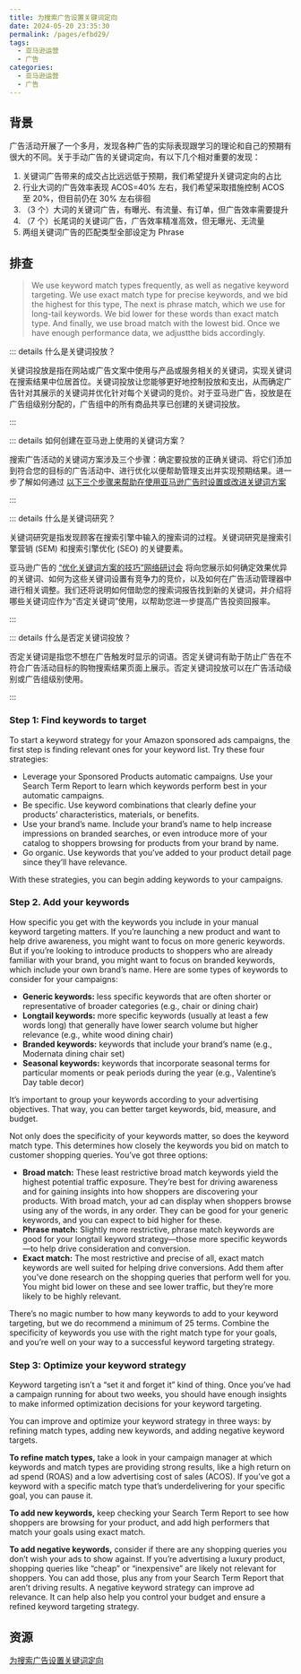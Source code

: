 ```yaml
---
title: 为搜索广告设置关键词定向
date: 2024-05-20 23:35:30
permalink: /pages/efbd29/
tags:
  - 亚马逊运营
  - 广告
categories:
  - 亚马逊运营
  - 广告
---
```


## 背景

广告活动开展了一个多月，发现各种广告的实际表现跟学习的理论和自己的预期有很大的不同。关于手动广告的关键词定向，有以下几个相对重要的发现：

1. 关键词广告带来的成交占比远远低于预期，我们希望提升关键词定向的占比
2. 行业大词的广告效率表现 ACOS=40% 左右，我们希望采取措施控制 ACOS 至 20%，但目前仍在 30% 左右徘徊
3. （3 个）大词的关键词广告，有曝光、有流量、有订单，但广告效率需要提升
4. （7 个）长尾词的关键词广告，广告效率精准高效，但无曝光、无流量
5. 两组关键词广告的匹配类型全部设定为 Phrase

## 排查

> We use keyword match types frequently, as well as negative keyword targeting. We use exact match type for precise keywords, and we bid the highest for this type, The next is phrase match, which we use for long-tail keywords. We bid lower for these words than exact match type. And finally, we use broad match with the lowest bid. Once we have enough performance data, we adjustthe bids accordingly.

::: details 什么是关键词投放？

关键词投放是指在网站或广告文案中使用与产品或服务相关的关键词，实现关键词在搜索结果中位居首位。关键词投放让您能够更好地控制投放和支出，从而确定广告针对其展示的关键词并优化针对每个关键词的竞价。对于亚马逊广告，投放是在广告组级别分配的，广告组中的所有商品共享已创建的关键词投放。

:::

::: details 如何创建在亚马逊上使用的关键词方案？

搜索广告活动的关键词方案涉及三个步骤：确定要投放的正确关键词、将它们添加到符合您的目标的广告活动中、进行优化以便帮助管理支出并实现预期结果。进一步了解如何通过 [以下三个步骤来帮助在使用亚马逊广告时设置或改进关键词方案](https://advertising.amazon.com/blog/how-to-start-and-improve-your-keyword-strategy)

:::

::: details 什么是关键词研究？

关键词研究是指发现顾客在搜索引擎中输入的搜索词的过程。关键词研究是搜索引擎营销 (SEM) 和搜索引擎优化 (SEO) 的关键要素。

亚马逊广告的 [“优化关键词方案的技巧”网络研讨会](https://advertising.amazon.com/library/webinars/optimizing-keyword-strategy) 将向您展示如何确定效果优异的关键词、如何为这些关键词设置有竞争力的竞价，以及如何在广告活动管理器中进行相关调整。我们还将说明如何借助您的搜索词报告找到新的关键词，并介绍将哪些关键词应作为“否定关键词”使用，以帮助您进一步提高广告投资回报率。

:::

::: details 什么是否定关键词投放？

否定关键词是指您不想在广告触发时显示的词语。否定关键词有助于防止广告在不符合广告活动目标的购物搜索结果页面上展示。否定关键词投放可以在广告活动级别或广告组级别使用。

:::

### Step 1: Find keywords to target

To start a keyword strategy for your Amazon sponsored ads campaigns, the first step is finding relevant ones for your keyword list. Try these four strategies:

- Leverage your Sponsored Products automatic campaigns. Use your Search Term Report to learn which keywords perform best in your automatic campaigns.
- Be specific. Use keyword combinations that clearly define your products’ characteristics, materials, or benefits.
- Use your brand’s name. Include your brand’s name to help increase impressions on branded searches, or even introduce more of your catalog to shoppers browsing for products from your brand by name.
- Go organic. Use keywords that you’ve added to your product detail page since they’ll have relevance.

With these strategies, you can begin adding keywords to your campaigns.

### Step 2. Add your keywords

How specific you get with the keywords you include in your manual keyword targeting matters. If you’re launching a new product and want to help drive awareness, you might want to focus on more generic keywords. But if you’re looking to introduce products to shoppers who are already familiar with your brand, you might want to focus on branded keywords, which include your own brand’s name. Here are some types of keywords to consider for your campaigns:

- **Generic keywords:** less specific keywords that are often shorter or representative of broader categories (e.g., chair or dining chair)
- **Longtail keywords:** more specific keywords (usually at least a few words long) that generally have lower search volume but higher relevance (e.g., white wood dining chair)
- **Branded keywords:** keywords that include your brand’s name (e.g., Modernata dining chair set)
- **Seasonal keywords:** keywords that incorporate seasonal terms for particular moments or peak periods during the year (e.g., Valentine’s Day table decor)

It’s important to group your keywords according to your advertising objectives. That way, you can better target keywords, bid, measure, and budget.

Not only does the specificity of your keywords matter, so does the keyword match type. This determines how closely the keywords you bid on match to customer shopping queries. You’ve got three options:

- **Broad match:** These least restrictive broad match keywords yield the highest potential traffic exposure. They’re best for driving awareness and for gaining insights into how shoppers are discovering your products. With broad match, your ad can display when shoppers browse using any of the words, in any order. They can be good for your generic keywords, and you can expect to bid higher for these.
- **Phrase match:** Slightly more restrictive, phrase match keywords are good for your longtail keyword strategy—those more specific keywords—to help drive consideration and conversion.
- **Exact match:** The most restrictive and precise of all, exact match keywords are well suited for helping drive conversions. Add them after you’ve done research on the shopping queries that perform well for you. You might bid lower on these and see lower traffic, but they’re more likely to be highly relevant.

There’s no magic number to how many keywords to add to your keyword targeting, but we do recommend a minimum of 25 terms. Combine the specificity of keywords you use with the right match type for your goals, and you’re well on your way to a successful keyword targeting strategy.

### Step 3: Optimize your keyword strategy

Keyword targeting isn’t a “set it and forget it” kind of thing. Once you’ve had a campaign running for about two weeks, you should have enough insights to make informed optimization decisions for your keyword targeting.

You can improve and optimize your keyword strategy in three ways: by refining match types, adding new keywords, and adding negative keyword targets.

**To refine match types,** take a look in your campaign manager at which keywords and match types are providing strong results, like a high return on ad spend (ROAS) and a low advertising cost of sales (ACOS). If you’ve got a keyword with a specific match type that’s underdelivering for your specific goal, you can pause it.

**To add new keywords,** keep checking your Search Term Report to see how shoppers are browsing for your product, and add high performers that match your goals using exact match.

**To add negative keywords,** consider if there are any shopping queries you don’t wish your ads to show against. If you’re advertising a luxury product, shopping queries like “cheap” or “inexpensive” are likely not relevant for shoppers. You can add those, plus any from your Search Term Report that aren’t driving results. A negative keyword strategy can improve ad relevance. It can help also help you control your budget and ensure a refined keyword targeting strategy.

## 资源

[为搜索广告设置关键词定向](https://advertising.amazon.com/library/videos/keyword-targeting-sponsored-ads)
